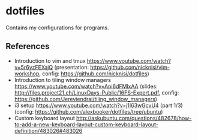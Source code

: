 # dotfiles
Contains my configurations for programs.

## References
- Introduction to vim and tmux https://www.youtube.com/watch?v=5r6yzFEXajQ (presentation: https://github.com/nicknisi/vim-workshop, config: https://github.com/nicknisi/dotfiles)
- Introduction to tiling window managers https://www.youtube.com/watch?v=Api6dFMlxAA (slides: http://files.project21.ch/LinuxDays-Public/16FS-Expert.pdf, config: https://github.com/Jereviendrai/tiling_window_managers)
- i3 setup https://www.youtube.com/watch?v=j1I63wGcvU4 (part 1/3) (config: https://github.com/alexbooker/dotfiles/tree/ubuntu)
- Custom keyboard layout http://askubuntu.com/questions/482678/how-to-add-a-new-keyboard-layout-custom-keyboard-layout-definition/483026#483026
